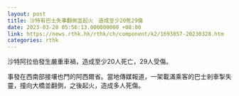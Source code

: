 ```yaml
---
layout: post
title: 沙特有巴士失事翻側並起火　造成至少20死29傷
date: 2023-03-28 05:56:13.000000000 +08:00
link: https://news.rthk.hk/rthk/ch/component/k2/1693857-20230328.htm
categories: rthk
---
```


沙特阿拉伯發生嚴重車禍，造成至少20人死亡，29人受傷。

事發在西南部接壤也門的阿西爾省。當地傳媒報道，一架載滿乘客的巴士剎車掣失靈，撞向大橋並翻側，之後起火，造成多人死傷。
